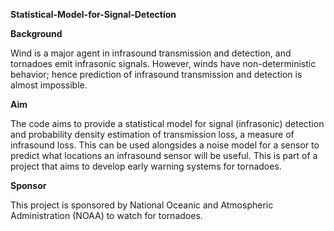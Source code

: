 **Statistical-Model-for-Signal-Detection**

**Background** 

Wind is a major agent in infrasound transmission and detection, and tornadoes emit infrasonic signals. However, winds have non-deterministic behavior; hence prediction of infrasound transmission and detection is almost impossible.


**Aim**

The code aims to provide a statistical model for signal (infrasonic) detection and probability density estimation of transmission loss, a measure of infrasound loss. This can be used alongsides a noise model for a sensor to predict what locations an infrasound sensor will be useful. This is part of a project that aims to develop early warning systems for tornadoes.

**Sponsor**

This project is sponsored by National Oceanic and Atmospheric Administration (NOAA) to watch for tornadoes.
